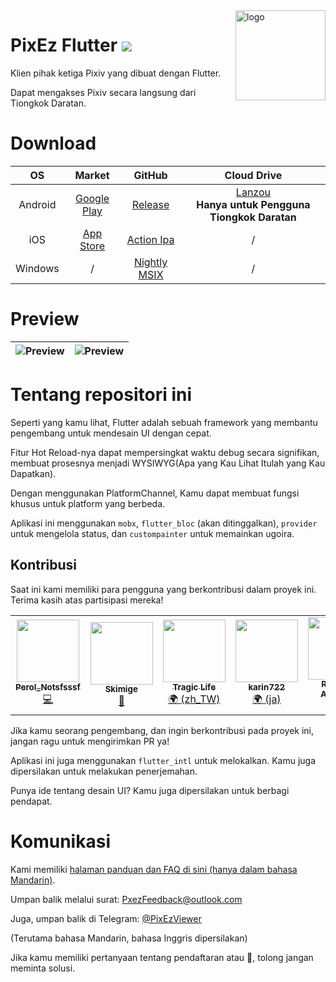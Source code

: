 <img src="../android/app/src/main/res/mipmap-xxhdpi/ic_launcher_round.png" alt="logo" width="144" height="144" align="right" />

# PixEz Flutter ![](https://camo.githubusercontent.com/f2b4fa6779c8a4825e0e7347076746a2047ed100/68747470733a2f2f696d672e736869656c64732e696f2f62616467652f6c6963656e73652d47504c2d2d332e302d6f72616e67652e737667)

Klien pihak ketiga Pixiv yang dibuat dengan Flutter.

Dapat mengakses Pixiv secara langsung dari Tiongkok Daratan.

# Download

|OS|Market|GitHub|Cloud Drive|
|:---:|:---:|:---:|:---:|
|Android|[Google Play](https://play.google.com/store/apps/details?id=com.perol.play.pixez)|[Release](https://github.com/Notsfsssf/pixez-flutter/releases/latest)|[Lanzou](https://wwa.lanzous.com/b0ded45id)<br />**Hanya untuk Pengguna Tiongkok Daratan**|
|iOS|[App Store](https://apps.apple.com/app/pixez/id1494435126)|[Action Ipa](https://github.com/Notsfsssf/pixez-flutter/actions/workflows/build_ios.yml)|/|
|Windows|/|[Nightly MSIX](https://github.com/Notsfsssf/pixez-flutter/actions/workflows/build_windows.yml)|/|

# Preview

|![Preview](../.github/preview/2.jpg) | ![Preview](../.github/preview/1.jpg) | 
|:-------------------:|:------------------------:|

# Tentang repositori ini

Seperti yang kamu lihat, Flutter adalah sebuah framework yang membantu pengembang untuk mendesain UI dengan cepat.

Fitur Hot Reload-nya dapat mempersingkat waktu debug secara signifikan, membuat prosesnya menjadi WYSIWYG(Apa yang Kau Lihat Itulah yang Kau Dapatkan).

Dengan menggunakan PlatformChannel, Kamu dapat membuat fungsi khusus untuk platform yang berbeda.

Aplikasi ini menggunakan `mobx`, `flutter_bloc` (akan ditinggalkan), `provider` untuk mengelola status, dan `custompainter` untuk memainkan ugoira.

## Kontribusi

Saat ini kami memiliki para pengguna yang berkontribusi dalam proyek ini. Terima kasih atas partisipasi mereka!

<table>
  <tr>
    <td align="center"><a href="https://github.com/Notsfsssf"><img src="https://avatars3.githubusercontent.com/u/16934707?v=4" width="100px;" alt=""/><br /><sub><b>Perol_Notsfsssf</b></sub></a><br /><a href="https://github.com/Skimige/pixez-flutter/commits?author=Notsfsssf" title="Code">💻</a></td>
    <td align="center"><a href="https://xyx.moe"><img src="https://avatars3.githubusercontent.com/u/9017470?v=4" width="100px;" alt=""/><br /><sub><b>Skimige</b></sub></a><br /><a href="https://github.com/Skimige/pixez-flutter/commits?author=Skimige" title="Documentation">📖</a></td>
    <td align="center"><a href="https://github.com/TragicLifeHu"><img src="https://avatars3.githubusercontent.com/u/16817202?v=4" width="100px;" alt=""/><br /><sub><b>Tragic Life</b></sub></a><br /><a href="#translation-TragicLifeHu" title="Translation">🌍 (zh_TW)</a></td>
    <td align="center"><a href="http://ivtune.net"><img src="https://avatars0.githubusercontent.com/u/54385201?v=4" width="100px;" alt=""/><br /><sub><b>karin722</b></sub></a><br /><a href="#translation-karin722" title="Translation">🌍 (ja)</a></td>
    <td align="center"><a href="http://archman.fun"><img src="https://avatars0.githubusercontent.com/u/68731023?v=4" width="100px;" alt=""/><br /><sub><b>Romani-Archman</b></sub></a><br /><a href="https://github.com/Skimige/pixez-flutter/commits?author=Romani-Archman" title="Documentation">📖</a></td>
    <td align="center"><a href="https://github.com/itzXian"><img src="https://avatars1.githubusercontent.com/u/34748039?v=4" width="100px;" alt=""/><br /><sub><b>Xian</b></sub></a><br /><a href="#translation-itzXian" title="Translation">🌍 (en_US)</a></td>
	<td align="center"><a href="https://github.com/ReikiAigawara"><img src="https://avatars1.githubusercontent.com/u/66962815?v=4" width="100px;" alt=""/><br /><sub><b>Reiki Aigawara</b></sub></a><br /><a href="#translation-ReikiAigawara" title="Translation">🌍 (id_ID)</a></td>
  </tr>
</table>

Jika kamu seorang pengembang, dan ingin berkontribusi pada proyek ini, jangan ragu untuk mengirimkan PR ya!

Aplikasi ini juga menggunakan `flutter_intl` untuk melokalkan. Kamu juga dipersilakan untuk melakukan penerjemahan.

Punya ide tentang desain UI? Kamu juga dipersilakan untuk berbagi pendapat.

# Komunikasi

Kami memiliki [halaman panduan dan FAQ di sini (hanya dalam bahasa Mandarin)](./FAQ.md).

Umpan balik melalui surat: PxezFeedback@outlook.com

Juga, umpan balik di Telegram: [@PixEzViewer](https://t.me/PixEzViewer)

(Terutama bahasa Mandarin, bahasa Inggris dipersilakan)

Jika kamu memiliki pertanyaan tentang pendaftaran atau 🔞, tolong jangan meminta solusi.
